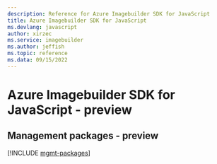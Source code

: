 ```yaml
---
description: Reference for Azure Imagebuilder SDK for JavaScript
title: Azure Imagebuilder SDK for JavaScript
ms.devlang: javascript
author: xirzec
ms.service: imagebuilder
ms.author: jeffish
ms.topic: reference
ms.data: 09/15/2022
---
```

# Azure Imagebuilder SDK for JavaScript - preview

## Management packages - preview
[!INCLUDE [mgmt-packages](imagebuilder-mgmt-index.md)]
